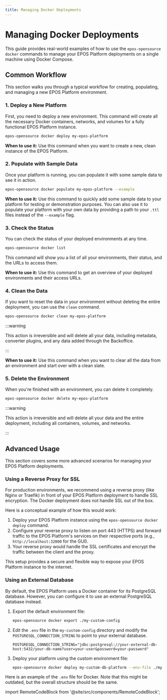 ```yaml
---
title: Managing Docker Deployments
---
```


# Managing Docker Deployments

This guide provides real-world examples of how to use the `epos-opensource docker` commands to manage your EPOS Platform deployments on a single machine using Docker Compose.

## Common Workflow

This section walks you through a typical workflow for creating, populating, and managing a new EPOS Platform environment.

### 1. Deploy a New Platform

First, you need to deploy a new environment. This command will create all the necessary Docker containers, networks, and volumes for a fully functional EPOS Platform instance.

```bash
epos-opensource docker deploy my-epos-platform
```

**When to use it:** Use this command when you want to create a new, clean instance of the EPOS Platform.

### 2. Populate with Sample Data

Once your platform is running, you can populate it with some sample data to see it in action.

```bash
epos-opensource docker populate my-epos-platform --example
```

**When to use it:** Use this command to quickly add some sample data to your platform for testing or demonstration purposes. You can also use it to populate your platform with your own data by providing a path to your `.ttl` files instead of the `--example` flag.

### 3. Check the Status

You can check the status of your deployed environments at any time.

```bash
epos-opensource docker list
```

This command will show you a list of all your environments, their status, and the URLs to access them.

**When to use it:** Use this command to get an overview of your deployed environments and their access URLs.

### 4. Clean the Data

If you want to reset the data in your environment without deleting the entire deployment, you can use the `clean` command.

```bash
epos-opensource docker clean my-epos-platform
```

:::warning

This action is irreversible and will delete all your data, including metadata, converter plugins, and any data added through the Backoffice.

:::

**When to use it:** Use this command when you want to clear all the data from an environment and start over with a clean slate.

### 5. Delete the Environment

When you're finished with an environment, you can delete it completely.

```bash
epos-opensource docker delete my-epos-platform
```

:::warning

This action is irreversible and will delete all your data and the entire deployment, including all containers, volumes, and networks.

:::

## Advanced Usage

This section covers some more advanced scenarios for managing your EPOS Platform deployments.

### Using a Reverse Proxy for SSL

For production environments, we recommend using a reverse proxy (like Nginx or Traefik) in front of your EPOS Platform deployment to handle SSL encryption. The Docker deployment does not handle SSL out of the box.

Here is a conceptual example of how this would work:

1.  Deploy your EPOS Platform instance using the `epos-opensource docker deploy` command.
2.  Configure your reverse proxy to listen on port 443 (HTTPS) and forward traffic to the EPOS Platform's services on their respective ports (e.g., `http://localhost:32000` for the GUI).
3.  Your reverse proxy would handle the SSL certificates and encrypt the traffic between the client and the proxy.

This setup provides a secure and flexible way to expose your EPOS Platform instance to the internet.

### Using an External Database

By default, the EPOS Platform uses a Docker container for its PostgreSQL database. However, you can configure it to use an external PostgreSQL database instead.

1.  Export the default environment file:

    ```bash
    epos-opensource docker export ./my-custom-config
    ```

2.  Edit the `.env` file in the `my-custom-config` directory and modify the `POSTGRESQL_CONNECTION_STRING` to point to your external database.

    ```
    POSTGRESQL_CONNECTION_STRING="jdbc:postgresql://your-external-db-host:5432/your-db-name?user=your-user&password=your-password"
    ```

3.  Deploy your platform using the custom environment file:

    ```bash
    epos-opensource docker deploy my-custom-db-platform --env-file ./my-custom-config/.env
    ```

Here is an example of the `.env` file for Docker. Note that this might be outdated, but the overall structure should be the same.

import RemoteCodeBlock from '@site/src/components/RemoteCodeBlock';

<RemoteCodeBlock url="https://raw.githubusercontent.com/EPOS-ERIC/epos-opensource/refs/heads/main/cmd/docker/dockercore/static/.env" language="env" />

